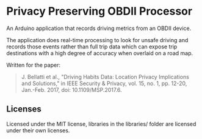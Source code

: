 # Privacy Preserving OBDII Processor

An Arduino application that records driving metrics from an OBDII device.

The application does real-time processing to look for unsafe driving and records those
events rather than full trip data which can expose trip destinations with a high degree
of accuracy when overlaid on a road map.

Written for the paper:

> J. Bellatti et al., "Driving Habits Data: Location Privacy Implications and Solutions," in IEEE Security & Privacy, vol. 15, no. 1, pp. 12-20, Jan.-Feb. 2017, doi: 10.1109/MSP.2017.6.


## Licenses

Licensed under the MIT license, libraries in the libraries/ folder are licensed under their own licenses.